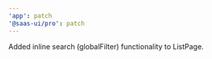 ```yaml
---
'app': patch
'@saas-ui/pro': patch
---
```


Added inline search (globalFilter) functionality to ListPage.
